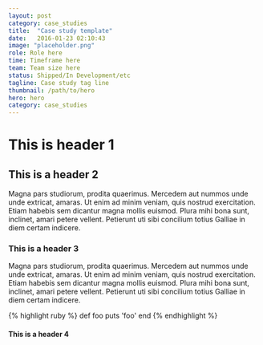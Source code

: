 ```yaml
---
layout: post
category: case_studies
title:  "Case study template"
date:   2016-01-23 02:10:43
image: "placeholder.png"
role: Role here
time: Timeframe here
team: Team size here
status: Shipped/In Development/etc
tagline: Case study tag line
thumbnail: /path/to/hero
hero: hero
category: case_studies
---
```


# This is header 1

## This is a header 2

Magna pars studiorum, prodita quaerimus. Mercedem aut nummos unde unde extricat, amaras. Ut enim ad minim veniam, quis nostrud exercitation. Etiam habebis sem dicantur magna mollis euismod. Plura mihi bona sunt, inclinet, amari petere vellent. Petierunt uti sibi concilium totius Galliae in diem certam indicere.

### This is a header 3

Magna pars studiorum, prodita quaerimus. Mercedem aut nummos unde unde extricat, amaras. Ut enim ad minim veniam, quis nostrud exercitation. Etiam habebis sem dicantur magna mollis euismod. Plura mihi bona sunt, inclinet, amari petere vellent. Petierunt uti sibi concilium totius Galliae in diem certam indicere.

{% highlight ruby %}
def foo
  puts 'foo'
end
{% endhighlight %}

#### This is a header 4
